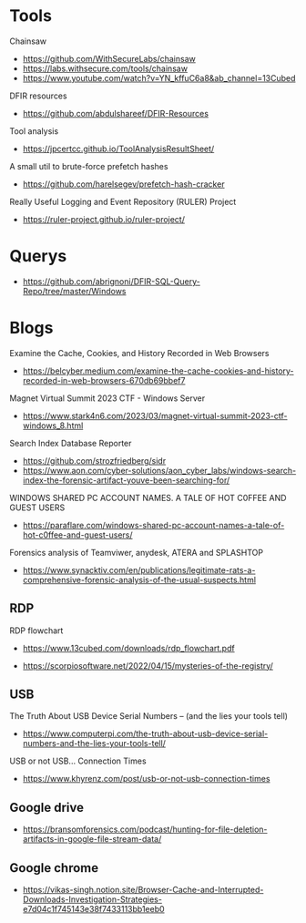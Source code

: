 # Tools

Chainsaw
- https://github.com/WithSecureLabs/chainsaw
- https://labs.withsecure.com/tools/chainsaw
- https://www.youtube.com/watch?v=YN_kffuC6a8&ab_channel=13Cubed

DFIR resources
- https://github.com/abdulshareef/DFIR-Resources

Tool analysis
- https://jpcertcc.github.io/ToolAnalysisResultSheet/

A small util to brute-force prefetch hashes
- https://github.com/harelsegev/prefetch-hash-cracker

Really Useful Logging and Event Repository (RULER) Project
- https://ruler-project.github.io/ruler-project/

# Querys

- https://github.com/abrignoni/DFIR-SQL-Query-Repo/tree/master/Windows

# Blogs

Examine the Cache, Cookies, and History Recorded in Web Browsers
- https://belcyber.medium.com/examine-the-cache-cookies-and-history-recorded-in-web-browsers-670db69bbef7

Magnet Virtual Summit 2023 CTF - Windows Server
- https://www.stark4n6.com/2023/03/magnet-virtual-summit-2023-ctf-windows_8.html

Search Index Database Reporter
- https://github.com/strozfriedberg/sidr
- https://www.aon.com/cyber-solutions/aon_cyber_labs/windows-search-index-the-forensic-artifact-youve-been-searching-for/

WINDOWS SHARED PC ACCOUNT NAMES. A TALE OF HOT C0FFEE AND GUEST USERS
- https://paraflare.com/windows-shared-pc-account-names-a-tale-of-hot-c0ffee-and-guest-users/

Forensics analysis of Teamviwer, anydesk, ATERA and SPLASHTOP
- https://www.synacktiv.com/en/publications/legitimate-rats-a-comprehensive-forensic-analysis-of-the-usual-suspects.html

## RDP

RDP flowchart
- https://www.13cubed.com/downloads/rdp_flowchart.pdf

- https://scorpiosoftware.net/2022/04/15/mysteries-of-the-registry/

## USB

The Truth About USB Device Serial Numbers – (and the lies your tools tell)
- https://www.computerpi.com/the-truth-about-usb-device-serial-numbers-and-the-lies-your-tools-tell/

USB or not USB... Connection Times
- https://www.khyrenz.com/post/usb-or-not-usb-connection-times


## Google drive
- https://bransomforensics.com/podcast/hunting-for-file-deletion-artifacts-in-google-file-stream-data/

## Google chrome
- https://vikas-singh.notion.site/Browser-Cache-and-Interrupted-Downloads-Investigation-Strategies-e7d04c1f745143e38f7433113bb1eeb0

